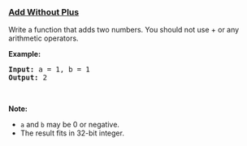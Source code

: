 ### [Add Without Plus](https://leetcode.com/problems/add-without-plus-lcci)

<p>Write a function that adds two numbers. You should not use + or any arithmetic operators.</p>

<p><strong>Example:</strong></p>

<pre>
<strong>Input:</strong> a = 1, b = 1
<strong>Output:</strong> 2</pre>

<p>&nbsp;</p>

<p><strong>Note: </strong></p>

<ul>
	<li><code>a</code>&nbsp;and&nbsp;<code>b</code>&nbsp;may be 0 or negative.</li>
	<li>The result fits in 32-bit integer.</li>
</ul>
